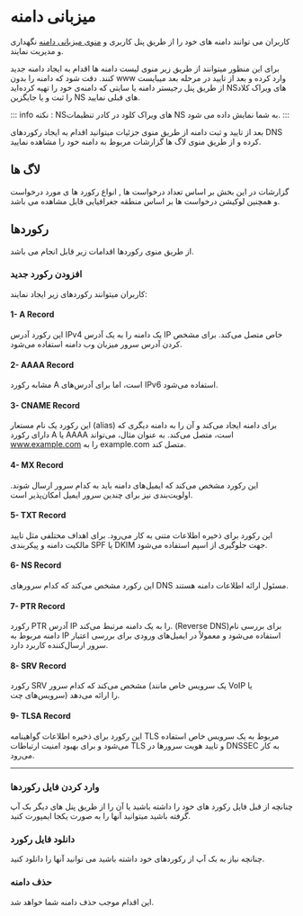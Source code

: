 # میزبانی دامنه

کاربران می توانند دامنه های خود را از طریق پنل کاربری و [منوی میزبانی دامنه](https://panel.virakcloud.com/dns/list) نگهداری و مدیریت نمایند.

<DarkModeImage
  dark-src="/images/guides/fa/dark/dns/create-domain.png"
  light-src="/images/guides/fa/light/dns/create-domain.png"
  alt="Registration image"
/>


برای این منظور میتوانند از طریق زیر منوی لیست دامنه ها اقدام به ایجاد دامنه جدید کنند.
دقت شود که دامنه را بدون www وارد کرده  و بعد از تایید در مرحله بعد میبایست از طریق پنل رجیستر دامنه یا سایتی که دامنه‌ی خود را تهیه کرده‌اید NSهای ویراک کلاد را ثبت و یا جایگزین NS های قبلی نمایید.

<DarkModeImage
  dark-src="/images/guides/fa/dark/dns/add-domain.png"
  light-src="/images/guides/fa/light/dns/add-domain.png"
  alt="Registration image"
/>


::: info نکته :
 NSهای ویراک کلود در کادر تنظیمات NS به شما نمایش داده می شود.
 <DarkModeImage
  dark-src="/images/guides/fa/dark/dns/add-ns.png"
  light-src="/images/guides/fa/light/dns/add-ns.png"
  alt="Registration image"
/>
:::


بعد از تایید و ثبت دامنه از طریق منوی جزئیات میتوانید اقدام به ایجاد رکوردهای DNS کرده و از طریق منوی لاگ ها گزارشات مربوط به دامنه خود را مشاهده نمایید.

## لاگ ها
گزارشات در این بخش بر اساس تعداد درخواست ها , انواع رکورد ها ی مورد درخواست و همچنین لوکیشن درخواست ها بر اساس منطقه جغرافیایی قابل مشاهده می باشد.

 <DarkModeImage
  dark-src="/images/guides/fa/dark/dns/log.png"
  light-src="/images/guides/fa/light/dns/log.png"
  alt="Registration image"
/>

## رکوردها

 <DarkModeImage
  dark-src="/images/guides/fa/dark/dns/records.png"
  light-src="/images/guides/fa/light/dns/records.png"
  alt="Registration image"
/>

از طریق منوی رکوردها اقدامات زیر قابل انجام می باشد.
### افزودن رکورد جدید
 کاربران میتوانند رکوردهای زیر ایجاد نمایند:

  #### 1- A Record
   این رکورد آدرس IPv4 یک دامنه را به یک آدرس IP خاص متصل می‌کند. برای مشخص کردن آدرس سرور میزبان وب دامنه استفاده می‌شود.

 #### 2- AAAA Record
  مشابه رکورد A است، اما برای آدرس‌های IPv6 استفاده می‌شود.

 #### 3- CNAME Record
 این رکورد یک نام مستعار (alias) برای دامنه ایجاد می‌کند و آن را به دامنه دیگری که دارای رکورد A یا AAAA است، متصل می‌کند. به عنوان مثال، می‌تواند www.example.com را به example.com متصل کند.

 #### 4- MX Record
 این رکورد مشخص می‌کند که ایمیل‌های دامنه باید به کدام سرور ارسال شوند. اولویت‌بندی نیز برای چندین سرور ایمیل امکان‌پذیر است.

 #### 5- TXT Record
 این رکورد برای ذخیره اطلاعات متنی به کار می‌رود. برای اهداف مختلفی مثل تایید مالکیت دامنه و پیکربندی SPF یا DKIM جهت جلوگیری از اسپم استفاده می‌شود.

 #### 6- NS Record
 این رکورد مشخص می‌کند که کدام سرورهای DNS مسئول ارائه اطلاعات دامنه هستند.

 #### 7- PTR Record
 رکورد PTR آدرس IP را به یک دامنه مرتبط می‌کند.  (Reverse DNS)برای بررسی نام دامنه مربوط به IP استفاده می‌شود و معمولاً در ایمیل‌های ورودی برای بررسی اعتبار سرور ارسال‌کننده کاربرد دارد.

 #### 8- SRV Record
 رکورد SRV مشخص می‌کند که کدام سرور (یک سرویس خاص مانند VoIP یا سرویس‌های چت) را ارائه می‌دهد.

 #### 9- TLSA Record
 این رکورد برای ذخیره اطلاعات گواهینامه TLS مربوط به یک سرویس خاص استفاده می‌شود و برای بهبود امنیت ارتباطات TLS و تایید هویت سرورها در DNSSEC به کار می‌رود.

---

### وارد کردن فایل رکوردها
چنانچه از قبل فایل رکورد های خود را داشته باشید یا آن را از طریق پنل های دیگر بک آپ گرفته باشید میتوانید آنها را به صورت یکجا ایمپورت کنید.

### دانلود فایل رکورد
چنانچه نیاز به بک آپ از رکوردهای خود داشته باشید می توانید آنها را دانلود کنید.

### حذف دامنه
این اقدام موجب حذف دامنه شما خواهد شد.
